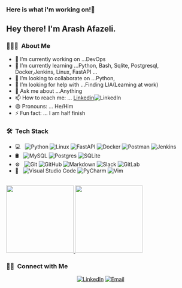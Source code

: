 ### Here is what i'm working on!👋

<h2> Hey there! I'm Arash Afazeli.</h2>

<h3> 👨🏻‍💻 &nbsp;About Me </h3>

- 🔭 I’m currently working on ...DevOps
- 🌱 I’m currently learning ...Python, Bash, Sqlite, Postgresql, Docker,Jenkins, Linux, FastAPI ...
- 👯 I’m looking to collaborate on ...Python, 
- 🤔 I’m looking for help with ...Finding LIA(Learning at work)
- 💬 Ask me about ...Anything
- 📫 How to reach me: ... [Linkedin](https://www.linkedin.com/in/arash-afazeli-8a1bab123/)![LinkedIn](https://img.shields.io/badge/linkedin-%230077B5.svg?style=for-the-badge&logo=linkedin&logoColor=white)
- 😄 Pronouns: ... He/Him
- ⚡ Fun fact: ... I am half finish

<h3> 🛠 &nbsp;Tech Stack</h3>

- 💻 &nbsp;
  ![Python](https://img.shields.io/badge/-Python-333333?style=flat&logo=python)
  ![Linux](https://img.shields.io/badge/Linux-FCC624?style=for-the-badge&logo=linux&logoColor=black)
  ![FastAPI](https://img.shields.io/badge/FastAPI-005571?style=for-the-badge&logo=fastapi)
  ![Docker](https://img.shields.io/badge/docker-%230db7ed.svg?style=for-the-badge&logo=docker&logoColor=white)
  ![Postman](https://img.shields.io/badge/Postman-FF6C37?style=for-the-badge&logo=postman&logoColor=white)
  ![Jenkins](https://img.shields.io/badge/jenkins-%232C5263.svg?style=for-the-badge&logo=jenkins&logoColor=white)
- 🛢 &nbsp;
  ![MySQL](https://img.shields.io/badge/-MySQL-333333?style=flat&logo=mysql)
  ![Postgres](https://img.shields.io/badge/postgres-%23316192.svg?style=for-the-badge&logo=postgresql&logoColor=white)
  ![SQLite](https://img.shields.io/badge/sqlite-%2307405e.svg?style=for-the-badge&logo=sqlite&logoColor=white)
- ⚙️ &nbsp;
  ![Git](https://img.shields.io/badge/-Git-333333?style=flat&logo=git)
  ![GitHub](https://img.shields.io/badge/-GitHub-333333?style=flat&logo=github)
  ![Markdown](https://img.shields.io/badge/-Markdown-333333?style=flat&logo=markdown)
  ![Slack](https://img.shields.io/badge/Slack-4A154B?style=for-the-badge&logo=slack&logoColor=white)
  ![GitLab](https://img.shields.io/badge/gitlab-%23181717.svg?style=for-the-badge&logo=gitlab&logoColor=white)
- 🔧 &nbsp;
  ![Visual Studio Code](https://img.shields.io/badge/-Visual%20Studio%20Code-333333?style=flat&logo=visual-studio-code&logoColor=007ACC)
  ![PyCharm](https://img.shields.io/badge/pycharm-143?style=for-the-badge&logo=pycharm&logoColor=black&color=black&labelColor=green)
  ![Vim](https://img.shields.io/badge/VIM-%2311AB00.svg?style=for-the-badge&logo=vim&logoColor=white)


<br/>

<a href="https://github.com/arashafazeli">
  <img height="180em" src="https://github-readme-stats.vercel.app/api?username=arashafazeli&theme=buefy&show_icons=true" />
  <img height="180em" src="https://github-readme-stats.vercel.app/api/top-langs/?username=arashafazeli&theme=buefy&layout=compact" />
</a>

<br/>

<h3> 🤝🏻 &nbsp;Connect with Me </h3>

<p align="center">
<a href="https://www.linkedin.com/in/arash-afazeli-8a1bab123/"><img alt="LinkedIn" src="https://img.shields.io/badge/LinkedIn-Arash%20Afazeli%20-blue?style=flat-square&logo=linkedin"></a>
<a href="mailto:arashafazeli@gmail.com"><img alt="Email" src="https://img.shields.io/badge/Email-arashafazeli@gmail.com-blue?style=flat-square&logo=gmail"></a>
</p>
